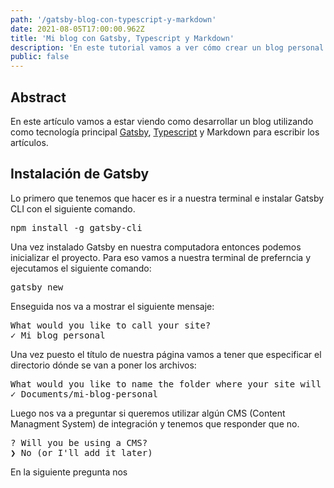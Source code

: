 ```yaml
---
path: '/gatsby-blog-con-typescript-y-markdown'
date: 2021-08-05T17:00:00.962Z
title: 'Mi blog con Gatsby, Typescript y Markdown'
description: 'En este tutorial vamos a ver cómo crear un blog personal con Gatsby utilizando React, Typescript y Markdown para escribir las entradas. No te lo pierdas y mirá como lo hago.'
public: false
---
```


## Abstract

En este artículo vamos a estar viendo como desarrollar un blog utilizando como tecnología principal <a href="https://www.gatsbyjs.com/" target="_blank">Gatsby</a>, <a href="https://www.typescriptlang.org/" target="_blank">Typescript</a> y Markdown para escribir los artículos.

## Instalación de Gatsby

Lo primero que tenemos que hacer es ir a nuestra terminal e instalar Gatsby CLI con el siguiente comando.

<pre><span class="function">npm install</span> -g gatsby-cli</pre>

Una vez instalado Gatsby en nuestra computadora entonces podemos inicializar el proyecto. Para eso vamos a nuestra terminal de preferncia y ejecutamos el siguiente comando:

<pre>gatsby new</pre>

Enseguida nos va a mostrar el siguiente mensaje:

<pre>
What would you like to call your site?
✓ Mi blog personal
</pre>

Una vez puesto el título de nuestra página vamos a tener que especificar el directorio dónde se van a poner los archivos:

<pre>
What would you like to name the folder where your site will be created?
✓ <span class="lightgray">Documents/</span>mi-blog-personal
</pre>

Luego nos va a preguntar si queremos utilizar algún CMS (Content Managment System) de integración y tenemos que responder que no.

<pre>
? Will you be using a CMS?
❯ No (or I'll add it later)
</pre>

En la siguiente pregunta nos
